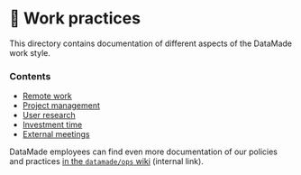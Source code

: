 # 💼 Work practices

This directory contains documentation of different aspects of the DataMade work
style.

### Contents

- [Remote work](remote-work/)
- [Project management](project-management/)
- [User research](ux/)
- [Investment time](investment-time/)
- [External meetings](external-meetings/)

DataMade employees can find even more documentation of our policies and
practices [in the `datamade/ops` wiki](https://github.com/datamade/ops/wiki)
(internal link).
